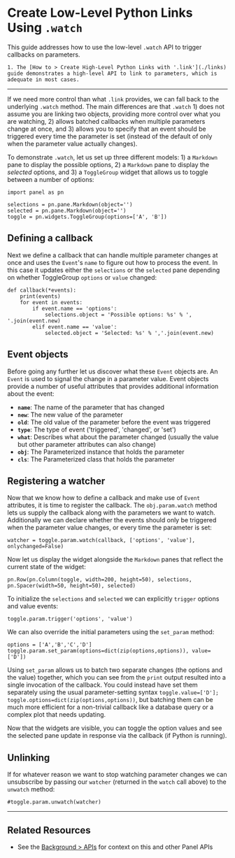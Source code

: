 # Create Low-Level Python Links Using ``.watch``

This guide addresses how to use the low-level `.watch` API to trigger callbacks on parameters.

```{admonition} Prerequisites
1. The [How to > Create High-Level Python Links with '.link'](./links) guide demonstrates a high-level API to link to parameters, which is adequate in most cases.
```

---

If we need more control than what `.link` provides, we can fall back to the underlying `.watch` method. The main differences are that `.watch` 1) does not assume you are linking two objects, providing more control over what you are watching, 2) allows batched callbacks when multiple parameters change at once, and 3) allows you to specify that an event should be triggered every time the parameter is set (instead of the default of only when the parameter value actually changes).

To demonstrate `.watch`, let us set up three different models: 1) a `Markdown` pane to display the possible options, 2) a ``Markdown`` pane to display the _selected_ options, and 3) a ``ToggleGroup`` widget that allows us to toggle between a number of options:

```{pyodide}
import panel as pn

selections = pn.pane.Markdown(object='')
selected = pn.pane.Markdown(object='')
toggle = pn.widgets.ToggleGroup(options=['A', 'B'])
```

## Defining a callback

Next we define a callback that can handle multiple parameter changes at once and uses the ``Event``'s ``name`` to figure out how to process the event. In this case it updates either the ``selections`` or the ``selected`` pane depending on whether ToggleGroup ``options`` or ``value`` changed:

```{pyodide}
def callback(*events):
    print(events)
    for event in events:
        if event.name == 'options':
            selections.object = 'Possible options: %s' % ', '.join(event.new)
        elif event.name == 'value':
            selected.object = 'Selected: %s' % ','.join(event.new)
```

## Event objects

Before going any further let us discover what these ``Event`` objects are. An ``Event`` is used to signal the change in a parameter value. Event objects provide a number of useful attributes that provides additional information about the event:

* **``name``**: The name of the parameter that has changed
* **``new``**: The new value of the parameter
* **``old``**: The old value of the parameter before the event was triggered
* **``type``**: The type of event ('triggered', 'changed', or 'set')
* **``what``**: Describes what about the parameter changed (usually the value but other parameter attributes can also change)
* **``obj``**: The Parameterized instance that holds the parameter
* **``cls``**: The Parameterized class that holds the parameter

## Registering a watcher

Now that we know how to define a callback and make use of ``Event`` attributes, it is time to register the callback. The ``obj.param.watch`` method lets us supply the callback along with the parameters we want to watch. Additionally we can declare whether the events should only be triggered when the parameter value changes, or every time the parameter is set:

```{pyodide}
watcher = toggle.param.watch(callback, ['options', 'value'], onlychanged=False)
```

Now let us display the widget alongside the ``Markdown`` panes that reflect the current state of the widget:

```{pyodide}
pn.Row(pn.Column(toggle, width=200, height=50), selections, pn.Spacer(width=50, height=50), selected)
```

To initialize the `selections` and `selected` we can explicitly ``trigger`` options and value events:

```{pyodide}
toggle.param.trigger('options', 'value')
```

We can also override the initial parameters using the ``set_param`` method:

```{pyodide}
options = ['A','B','C','D']
toggle.param.set_param(options=dict(zip(options,options)), value=['D'])
```

Using `set_param` allows us to batch two separate changes (the options and the value) together, which you can see from the ``print`` output resulted into a single invocation of the callback.  You could instead have set them separately using the usual parameter-setting syntax `toggle.value=['D']; toggle.options=dict(zip(options,options))`, but batching them can be much more efficient for a non-trivial callback like a database query or a complex plot that needs updating.

Now that the widgets are visible, you can toggle the option values and see the selected pane update in response via the callback (if Python is running).

## Unlinking

If for whatever reason we want to stop watching parameter changes we can unsubscribe by passing our ``watcher`` (returned in the ``watch`` call above) to the ``unwatch`` method:

```{pyodide}
#toggle.param.unwatch(watcher)
```

---

## Related Resources
- See the [Background > APIs](../../background/apis/index.md) for context on this and other Panel APIs
